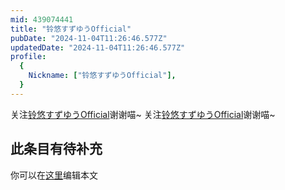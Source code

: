 ```yaml
---
mid: 439074441
title: "铃悠すずゆうOfficial"
pubDate: "2024-11-04T11:26:46.577Z"
updatedDate: "2024-11-04T11:26:46.577Z"
profile:
  {
    Nickname: ["铃悠すずゆうOfficial"],
  }
---
```


关注[铃悠すずゆうOfficial](https://space.bilibili.com/439074441)谢谢喵~ 关注[铃悠すずゆうOfficial](https://space.bilibili.com/439074441)谢谢喵~

## 此条目有待补充
你可以在[这里](https://github.com/Yuhanawa/VTuber.ICU-Content/edit/master/v/铃悠すずゆうOfficial/index.md)编辑本文
